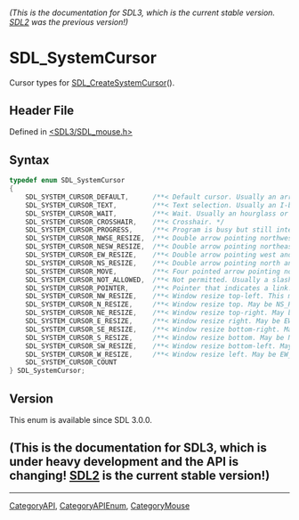 ###### (This is the documentation for SDL3, which is the current stable version. [SDL2](https://wiki.libsdl.org/SDL2/) was the previous version!)
# SDL_SystemCursor

Cursor types for [SDL_CreateSystemCursor](SDL_CreateSystemCursor)().

## Header File

Defined in [<SDL3/SDL_mouse.h>](https://github.com/libsdl-org/SDL/blob/main/include/SDL3/SDL_mouse.h)

## Syntax

```c
typedef enum SDL_SystemCursor
{
    SDL_SYSTEM_CURSOR_DEFAULT,      /**< Default cursor. Usually an arrow. */
    SDL_SYSTEM_CURSOR_TEXT,         /**< Text selection. Usually an I-beam. */
    SDL_SYSTEM_CURSOR_WAIT,         /**< Wait. Usually an hourglass or watch or spinning ball. */
    SDL_SYSTEM_CURSOR_CROSSHAIR,    /**< Crosshair. */
    SDL_SYSTEM_CURSOR_PROGRESS,     /**< Program is busy but still interactive. Usually it's WAIT with an arrow. */
    SDL_SYSTEM_CURSOR_NWSE_RESIZE,  /**< Double arrow pointing northwest and southeast. */
    SDL_SYSTEM_CURSOR_NESW_RESIZE,  /**< Double arrow pointing northeast and southwest. */
    SDL_SYSTEM_CURSOR_EW_RESIZE,    /**< Double arrow pointing west and east. */
    SDL_SYSTEM_CURSOR_NS_RESIZE,    /**< Double arrow pointing north and south. */
    SDL_SYSTEM_CURSOR_MOVE,         /**< Four pointed arrow pointing north, south, east, and west. */
    SDL_SYSTEM_CURSOR_NOT_ALLOWED,  /**< Not permitted. Usually a slashed circle or crossbones. */
    SDL_SYSTEM_CURSOR_POINTER,      /**< Pointer that indicates a link. Usually a pointing hand. */
    SDL_SYSTEM_CURSOR_NW_RESIZE,    /**< Window resize top-left. This may be a single arrow or a double arrow like NWSE_RESIZE. */
    SDL_SYSTEM_CURSOR_N_RESIZE,     /**< Window resize top. May be NS_RESIZE. */
    SDL_SYSTEM_CURSOR_NE_RESIZE,    /**< Window resize top-right. May be NESW_RESIZE. */
    SDL_SYSTEM_CURSOR_E_RESIZE,     /**< Window resize right. May be EW_RESIZE. */
    SDL_SYSTEM_CURSOR_SE_RESIZE,    /**< Window resize bottom-right. May be NWSE_RESIZE. */
    SDL_SYSTEM_CURSOR_S_RESIZE,     /**< Window resize bottom. May be NS_RESIZE. */
    SDL_SYSTEM_CURSOR_SW_RESIZE,    /**< Window resize bottom-left. May be NESW_RESIZE. */
    SDL_SYSTEM_CURSOR_W_RESIZE,     /**< Window resize left. May be EW_RESIZE. */
    SDL_SYSTEM_CURSOR_COUNT
} SDL_SystemCursor;
```

## Version

This enum is available since SDL 3.0.0.

## (This is the documentation for SDL3, which is under heavy development and the API is changing! [SDL2](https://wiki.libsdl.org/SDL2/) is the current stable version!)



----
[CategoryAPI](CategoryAPI), [CategoryAPIEnum](CategoryAPIEnum), [CategoryMouse](CategoryMouse)

